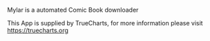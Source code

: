 Mylar is a automated Comic Book downloader

This App is supplied by TrueCharts, for more information please visit https://truecharts.org
